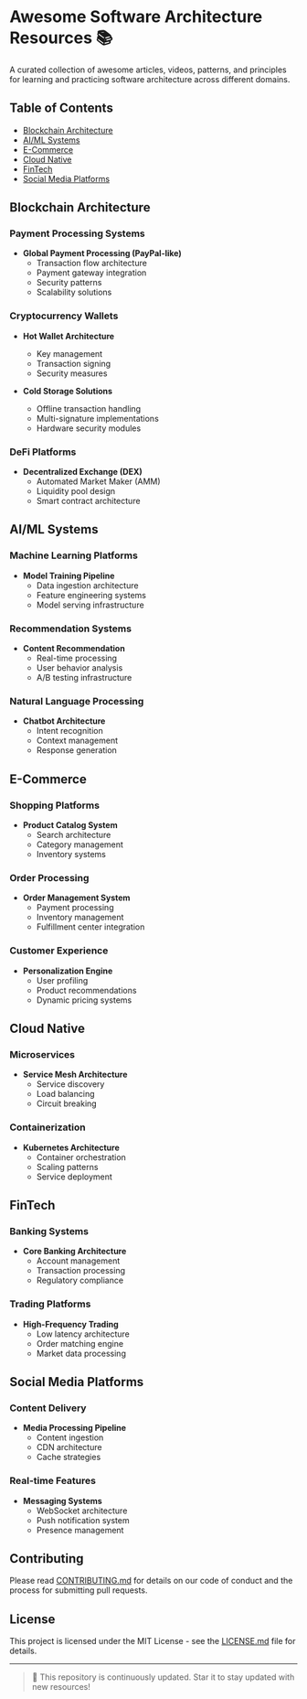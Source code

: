 # Awesome Software Architecture Resources 📚

A curated collection of awesome articles, videos, patterns, and principles for learning and practicing software architecture across different domains.

## Table of Contents
- [Blockchain Architecture](#blockchain-architecture)
- [AI/ML Systems](#aiml-systems)
- [E-Commerce](#e-commerce)
- [Cloud Native](#cloud-native)
- [FinTech](#fintech)
- [Social Media Platforms](#social-media-platforms)

## Blockchain Architecture

### Payment Processing Systems
- **Global Payment Processing (PayPal-like)**
  - Transaction flow architecture
  - Payment gateway integration
  - Security patterns
  - Scalability solutions

### Cryptocurrency Wallets
- **Hot Wallet Architecture**
  - Key management
  - Transaction signing
  - Security measures
  
- **Cold Storage Solutions**
  - Offline transaction handling
  - Multi-signature implementations
  - Hardware security modules

### DeFi Platforms
- **Decentralized Exchange (DEX)**
  - Automated Market Maker (AMM)
  - Liquidity pool design
  - Smart contract architecture

## AI/ML Systems

### Machine Learning Platforms
- **Model Training Pipeline**
  - Data ingestion architecture
  - Feature engineering systems
  - Model serving infrastructure

### Recommendation Systems
- **Content Recommendation**
  - Real-time processing
  - User behavior analysis
  - A/B testing infrastructure

### Natural Language Processing
- **Chatbot Architecture**
  - Intent recognition
  - Context management
  - Response generation

## E-Commerce

### Shopping Platforms
- **Product Catalog System**
  - Search architecture
  - Category management
  - Inventory systems

### Order Processing
- **Order Management System**
  - Payment processing
  - Inventory management
  - Fulfillment center integration

### Customer Experience
- **Personalization Engine**
  - User profiling
  - Product recommendations
  - Dynamic pricing systems

## Cloud Native

### Microservices
- **Service Mesh Architecture**
  - Service discovery
  - Load balancing
  - Circuit breaking

### Containerization
- **Kubernetes Architecture**
  - Container orchestration
  - Scaling patterns
  - Service deployment

## FinTech

### Banking Systems
- **Core Banking Architecture**
  - Account management
  - Transaction processing
  - Regulatory compliance

### Trading Platforms
- **High-Frequency Trading**
  - Low latency architecture
  - Order matching engine
  - Market data processing

## Social Media Platforms

### Content Delivery
- **Media Processing Pipeline**
  - Content ingestion
  - CDN architecture
  - Cache strategies

### Real-time Features
- **Messaging Systems**
  - WebSocket architecture
  - Push notification system
  - Presence management

## Contributing

Please read [CONTRIBUTING.md](CONTRIBUTING.md) for details on our code of conduct and the process for submitting pull requests.

## License

This project is licensed under the MIT License - see the [LICENSE.md](LICENSE.md) file for details.

---

> 🚀 This repository is continuously updated. Star it to stay updated with new resources!
